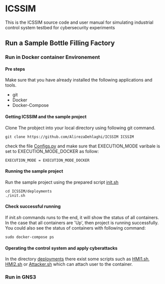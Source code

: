 
# ICSSIM
This is the ICSSIM source code and user manual for simulating industrial control system testbed for cybersecurity experiments


## Run a Sample Bottle Filling Factory

### Run in Docker container Environement

#### Pre steps
Make sure that you have already installed the following applications and tools. 

* git
* Docker
* Docker-Compose

#### Getting ICSSIM and the sample project
Clone The probject into your local directory using following git command.
```
git clone https://github.com/AlirezaDehlaghi/ICSSIM ICSSIM
```

check the file [Configs.py](src/Configs.py) and make sure that EXECUTION_MODE varibale is set to EXECUTION_MODE_DOCKER as follow:
```
EXECUTION_MODE = EXECUTION_MODE_DOCKER
```

#### Running the sample project 
Run the sample project using the prepared script 
[init.sh](deployments/init.sh)
```
cd ICSSIM/deployments
./init.sh
```
#### Check successful running
If *init.sh* commands runs to the end, it will show the status of all containers. In the case that all containers are 'Up', then project is running successfully.
You could also see the status of containers with following command:
```
sudo docker-compose ps
```

#### Operating the control system and apply cyberattacks
In the directory [deployments](deployments/) there exist some scripts such as [HMI1.sh](deployments/HMI1.sh), [HMI2.sh](deployments/HMI2.sh) or [Attacker.sh](deployments/Attacker.sh) which can attach user to the container. 
### Run in GNS3
